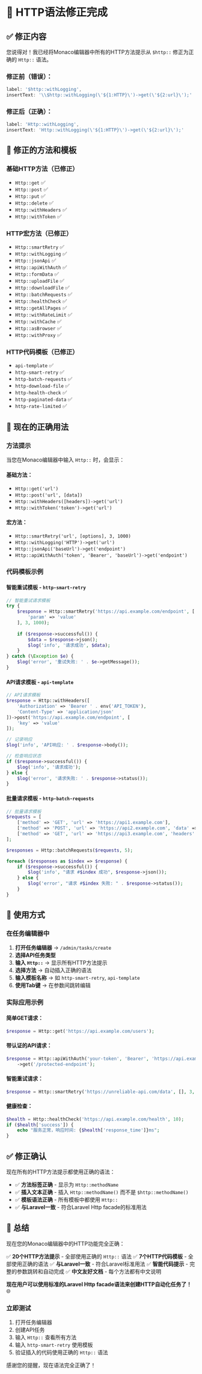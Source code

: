 # 🔧 HTTP语法修正完成

## ✅ **修正内容**

您说得对！我已经将Monaco编辑器中所有的HTTP方法提示从 `$http::` 修正为正确的 `Http::` 语法。

### **修正前（错误）：**
```javascript
label: '$http::withLogging',
insertText: '\\$http::withLogging(\'${1:HTTP}\')->get(\'${2:url}\');'
```

### **修正后（正确）：**
```javascript
label: 'Http::withLogging',
insertText: 'Http::withLogging(\'${1:HTTP}\')->get(\'${2:url}\');'
```

## 🎯 **修正的方法和模板**

### **基础HTTP方法（已修正）**
- `Http::get` ✅
- `Http::post` ✅
- `Http::put` ✅
- `Http::delete` ✅
- `Http::withHeaders` ✅
- `Http::withToken` ✅

### **HTTP宏方法（已修正）**
- `Http::smartRetry` ✅
- `Http::withLogging` ✅
- `Http::jsonApi` ✅
- `Http::apiWithAuth` ✅
- `Http::formData` ✅
- `Http::uploadFile` ✅
- `Http::downloadFile` ✅
- `Http::batchRequests` ✅
- `Http::healthCheck` ✅
- `Http::getAllPages` ✅
- `Http::withRateLimit` ✅
- `Http::withCache` ✅
- `Http::asBrowser` ✅
- `Http::withProxy` ✅

### **HTTP代码模板（已修正）**
- `api-template` ✅
- `http-smart-retry` ✅
- `http-batch-requests` ✅
- `http-download-file` ✅
- `http-health-check` ✅
- `http-paginated-data` ✅
- `http-rate-limited` ✅

## 🎨 **现在的正确用法**

### **方法提示**
当您在Monaco编辑器中输入 `Http::` 时，会显示：

#### **基础方法：**
- `Http::get('url')`
- `Http::post('url', [data])`
- `Http::withHeaders([headers])->get('url')`
- `Http::withToken('token')->get('url')`

#### **宏方法：**
- `Http::smartRetry('url', [options], 3, 1000)`
- `Http::withLogging('HTTP')->get('url')`
- `Http::jsonApi('baseUrl')->get('endpoint')`
- `Http::apiWithAuth('token', 'Bearer', 'baseUrl')->get('endpoint')`

### **代码模板示例**

#### **智能重试模板 - `http-smart-retry`**
```php
// 智能重试请求模板
try {
    $response = Http::smartRetry('https://api.example.com/endpoint', [
        'param' => 'value'
    ], 3, 1000);
    
    if ($response->successful()) {
        $data = $response->json();
        $log('info', '请求成功', $data);
    }
} catch (\Exception $e) {
    $log('error', '重试失败: ' . $e->getMessage());
}
```

#### **API请求模板 - `api-template`**
```php
// API请求模板
$response = Http::withHeaders([
    'Authorization' => 'Bearer ' . env('API_TOKEN'),
    'Content-Type' => 'application/json'
])->post('https://api.example.com/endpoint', [
    'key' => 'value'
]);

// 记录响应
$log('info', 'API响应: ' . $response->body());

// 检查响应状态
if ($response->successful()) {
    $log('info', '请求成功');
} else {
    $log('error', '请求失败: ' . $response->status());
}
```

#### **批量请求模板 - `http-batch-requests`**
```php
// 批量请求模板
$requests = [
    ['method' => 'GET', 'url' => 'https://api1.example.com'],
    ['method' => 'POST', 'url' => 'https://api2.example.com', 'data' => ['key' => 'value']],
    ['method' => 'GET', 'url' => 'https://api3.example.com', 'headers' => ['Authorization' => 'Bearer token']]
];

$responses = Http::batchRequests($requests, 5);

foreach ($responses as $index => $response) {
    if ($response->successful()) {
        $log('info', "请求 #$index 成功", $response->json());
    } else {
        $log('error', "请求 #$index 失败: " . $response->status());
    }
}
```

## 🚀 **使用方式**

### **在任务编辑器中**
1. **打开任务编辑器** → `/admin/tasks/create`
2. **选择API任务类型**
3. **输入 `Http::`** → 显示所有HTTP方法提示
4. **选择方法** → 自动插入正确的语法
5. **输入模板名称** → 如 `http-smart-retry`, `api-template`
6. **使用Tab键** → 在参数间跳转编辑

### **实际应用示例**

#### **简单GET请求：**
```php
$response = Http::get('https://api.example.com/users');
```

#### **带认证的API请求：**
```php
$response = Http::apiWithAuth('your-token', 'Bearer', 'https://api.example.com')
    ->get('/protected-endpoint');
```

#### **智能重试请求：**
```php
$response = Http::smartRetry('https://unreliable-api.com/data', [], 3, 1000);
```

#### **健康检查：**
```php
$health = Http::healthCheck('https://api.example.com/health', 10);
if ($health['success']) {
    echo "服务正常，响应时间: {$health['response_time']}ms";
}
```

## ✅ **修正确认**

现在所有的HTTP方法提示都使用正确的语法：

- ✅ **方法标签正确** - 显示为 `Http::methodName`
- ✅ **插入文本正确** - 插入 `Http::methodName()` 而不是 `$http::methodName()`
- ✅ **模板语法正确** - 所有模板中都使用 `Http::`
- ✅ **与Laravel一致** - 符合Laravel Http facade的标准用法

## 🎉 **总结**

现在您的Monaco编辑器中的HTTP功能完全正确：

✅ **20个HTTP方法提示** - 全部使用正确的 `Http::` 语法
✅ **7个HTTP代码模板** - 全部使用正确的语法
✅ **与Laravel一致** - 符合Laravel标准用法
✅ **智能代码提示** - 完整的参数跳转和自动完成
✅ **中文友好文档** - 每个方法都有中文说明

**现在用户可以使用标准的Laravel Http facade语法来创建HTTP自动化任务了！** 🌐

### **立即测试**
1. 打开任务编辑器
2. 创建API任务
3. 输入 `Http::` 查看所有方法
4. 输入 `http-smart-retry` 使用模板
5. 验证插入的代码使用正确的 `Http::` 语法

感谢您的提醒，现在语法完全正确了！
